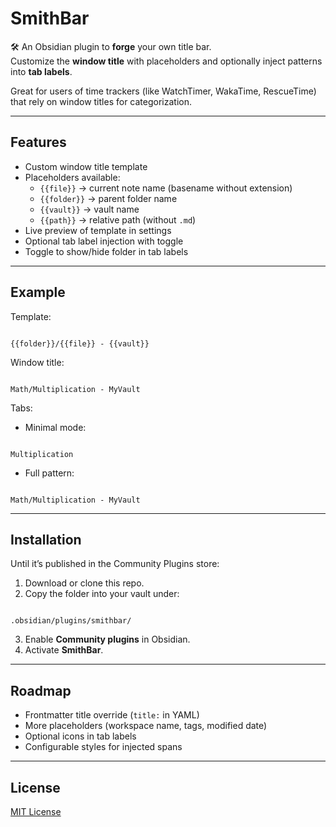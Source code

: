 # SmithBar

🛠️ An Obsidian plugin to **forge** your own title bar.  
Customize the **window title** with placeholders and optionally inject patterns into **tab labels**.

Great for users of time trackers (like WatchTimer, WakaTime, RescueTime) that rely on window titles for categorization.

---

## Features

- Custom window title template
- Placeholders available:
  - `{{file}}` → current note name (basename without extension)
  - `{{folder}}` → parent folder name
  - `{{vault}}` → vault name
  - `{{path}}` → relative path (without `.md`)
- Live preview of template in settings
- Optional tab label injection with toggle
- Toggle to show/hide folder in tab labels

---

## Example

Template:

```

{{folder}}/{{file}} - {{vault}}

```

Window title:

```

Math/Multiplication - MyVault

```

Tabs:

- Minimal mode:

```

Multiplication

```

- Full pattern:

```

Math/Multiplication - MyVault

```

---

## Installation

Until it’s published in the Community Plugins store:

1. Download or clone this repo.
2. Copy the folder into your vault under:

```

.obsidian/plugins/smithbar/

```

3. Enable **Community plugins** in Obsidian.
4. Activate **SmithBar**.

---

## Roadmap

- Frontmatter title override (`title:` in YAML)
- More placeholders (workspace name, tags, modified date)
- Optional icons in tab labels
- Configurable styles for injected spans

---

## License

[MIT License](./LICENSE)
